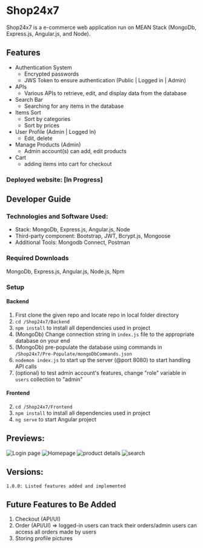 # Shop24x7

Shop24x7 is a e-commerce web application run on MEAN Stack (MongoDb, Express.js, Angular.js, and Node).

## Features

* Authentication System
  * Encrypted passwords
  * JWS Token to ensure authentication (Public | Logged in | Admin) 
* APIs
  * Various APIs to retrieve, edit, and display data from the database
* Search Bar
  * Searching for any items in the database
* Items Sort
  * Sort by categories
  * Sort by prices
* User Profile (Admin | Logged In)
  * Edit, delete 
* Manage Products (Admin)
  * Admin account(s) can add, edit products 
* Cart
  * adding items into cart for checkout 
   
### Deployed website: [In Progress]

## Developer Guide

### Technologies and Software Used:

* Stack: MongoDb, Express.js, Angular.js, Node
* Third-party component: Bootstrap, JWT, Bcrypt.js, Mongoose
* Additional Tools: Mongodb Connect, Postman

### Required Downloads

MongoDb, Express.js, Angular.js, Node.js, Npm

### Setup 

#### Backend
1. First clone the given repo and locate repo in local folder directory
2. `cd /Shop24x7/Backend`
3. `npm install` to install all dependencies used in project
4. (MongoDb) Change connection string in `index.js` file to the appropriate database on your end
5. (MongoDb) pre-populate the database using commands in `/Shop24x7/Pre-Populate/mongoDbCommands.json` 
6. `nodemon index.js` to start up the server (@port 8080) to start handling API calls
7. (optional) to test admin account's features, change "role" variable in `users` collection to "admin"

#### Frontend
2. `cd /Shop24x7/Frontend`
3. `npm install` to install all dependencies used in project
5. `ng serve` to start Angular project

## Previews:

![Login page](https://user-images.githubusercontent.com/44854519/146817481-391c33c3-b161-42c0-bff9-64dc61b9a445.png)
![Homepage](https://user-images.githubusercontent.com/44854519/146817516-0bcdffd4-34bf-40c6-b250-089f4e3fb412.png)
![product details](https://user-images.githubusercontent.com/44854519/146817522-9cb56fa4-18ed-4729-8f78-57b6d54850e4.png)
![search](https://user-images.githubusercontent.com/44854519/146817525-9e648693-d64f-46ae-9517-fcd463007553.png)

## Versions:
    1.0.0: Listed features added and implemented
    
## Future Features to Be Added
1. Checkout (API/UI)
2. Order (API/UI) => logged-in users can track their orders/admin users can access all orders made by users
3. Storing profile pictures
    
